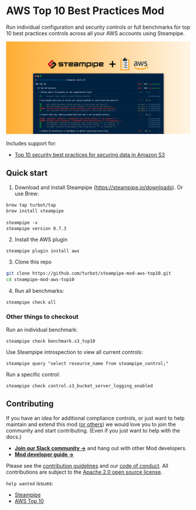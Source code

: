 # AWS Top 10 Best Practices Mod

Run individual configuration and security controls or full benchmarks for top 10 best practices controls across all your AWS accounts using Steampipe.

![image](https://raw.githubusercontent.com/turbot/steampipe-mod-aws-top10/main/docs/aws-top-ten-social-graphic.png)

Includes support for:

- [Top 10 security best practices for securing data in Amazon S3](https://aws.amazon.com/blogs/security/top-10-security-best-practices-for-securing-data-in-amazon-s3/)

## Quick start

1. Download and install Steampipe (https://steampipe.io/downloads). Or use Brew:

```shell
brew tap turbot/tap
brew install steampipe

steampipe -v
steampipe version 0.7.3
```

2. Install the AWS plugin

```shell
steampipe plugin install aws
```

3. Clone this repo

```sh
git clone https://github.com/turbot/steampipe-mod-aws-top10.git
cd steampipe-mod-aws-top10
```

4. Run all benchmarks:

```shell
steampipe check all
```

### Other things to checkout

Run an individual benchmark:

```shell
steampipe check benchmark.s3_top10
```

Use Steampipe introspection to view all current controls:

```
steampipe query "select resource_name from steampipe_control;"
```

Run a specific control:

```shell
steampipe check control.s3_bucket_server_logging_enabled
```

## Contributing

If you have an idea for additional compliance controls, or just want to help maintain and extend this mod ([or others](https://github.com/topics/steampipe-mod)) we would love you to join the community and start contributing. (Even if you just want to help with the docs.)

- **[Join our Slack community →](https://join.slack.com/t/steampipe/shared_invite/zt-oij778tv-lYyRTWOTMQYBVAbtPSWs3g)** and hang out with other Mod developers.
- **[Mod developer guide →](https://steampipe.io/docs/using-steampipe/writing-controls)**

Please see the [contribution guidelines](https://github.com/turbot/steampipe/blob/main/CONTRIBUTING.md) and our [code of conduct](https://github.com/turbot/steampipe/blob/main/CODE_OF_CONDUCT.md). All contributions are subject to the [Apache 2.0 open source license](https://github.com/turbot/steampipe-mod-aws-top10/blob/main/LICENSE).

`help wanted` issues:

- [Steampipe](https://github.com/turbot/steampipe/labels/help%20wanted)
- [AWS Top 10](https://github.com/turbot/steampipe-mod-aws-top10/labels/help%20wanted)
